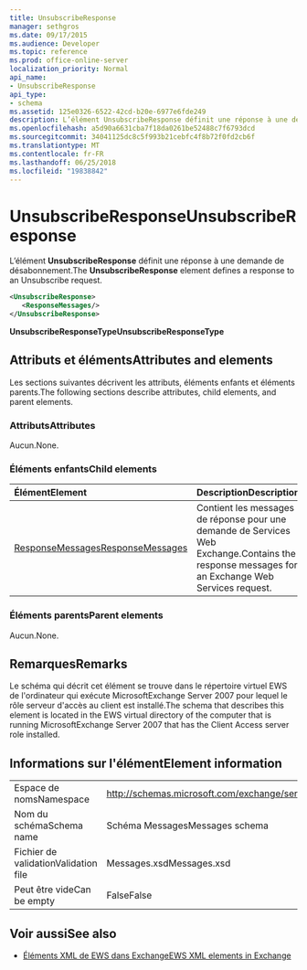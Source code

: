 ```yaml
---
title: UnsubscribeResponse
manager: sethgros
ms.date: 09/17/2015
ms.audience: Developer
ms.topic: reference
ms.prod: office-online-server
localization_priority: Normal
api_name:
- UnsubscribeResponse
api_type:
- schema
ms.assetid: 125e0326-6522-42cd-b20e-6977e6fde249
description: L’élément UnsubscribeResponse définit une réponse à une demande de désabonnement.
ms.openlocfilehash: a5d90a6631cba7f18da0261be52488c7f6793dcd
ms.sourcegitcommit: 34041125dc8c5f993b21cebfc4f8b72f0fd2cb6f
ms.translationtype: MT
ms.contentlocale: fr-FR
ms.lasthandoff: 06/25/2018
ms.locfileid: "19838842"
---
```

# <a name="unsubscriberesponse"></a><span data-ttu-id="3b0ff-103">UnsubscribeResponse</span><span class="sxs-lookup"><span data-stu-id="3b0ff-103">UnsubscribeResponse</span></span>

<span data-ttu-id="3b0ff-104">L’élément **UnsubscribeResponse** définit une réponse à une demande de désabonnement.</span><span class="sxs-lookup"><span data-stu-id="3b0ff-104">The **UnsubscribeResponse** element defines a response to an Unsubscribe request.</span></span> 
  
```xml
<UnsubscribeResponse>
   <ResponseMessages/>
</UnsubscribeResponse>
```

 <span data-ttu-id="3b0ff-105">**UnsubscribeResponseType**</span><span class="sxs-lookup"><span data-stu-id="3b0ff-105">**UnsubscribeResponseType**</span></span>
## <a name="attributes-and-elements"></a><span data-ttu-id="3b0ff-106">Attributs et éléments</span><span class="sxs-lookup"><span data-stu-id="3b0ff-106">Attributes and elements</span></span>

<span data-ttu-id="3b0ff-107">Les sections suivantes décrivent les attributs, éléments enfants et éléments parents.</span><span class="sxs-lookup"><span data-stu-id="3b0ff-107">The following sections describe attributes, child elements, and parent elements.</span></span>
  
### <a name="attributes"></a><span data-ttu-id="3b0ff-108">Attributs</span><span class="sxs-lookup"><span data-stu-id="3b0ff-108">Attributes</span></span>

<span data-ttu-id="3b0ff-109">Aucun.</span><span class="sxs-lookup"><span data-stu-id="3b0ff-109">None.</span></span>
  
### <a name="child-elements"></a><span data-ttu-id="3b0ff-110">Éléments enfants</span><span class="sxs-lookup"><span data-stu-id="3b0ff-110">Child elements</span></span>

|<span data-ttu-id="3b0ff-111">**Élément**</span><span class="sxs-lookup"><span data-stu-id="3b0ff-111">**Element**</span></span>|<span data-ttu-id="3b0ff-112">**Description**</span><span class="sxs-lookup"><span data-stu-id="3b0ff-112">**Description**</span></span>|
|:-----|:-----|
|[<span data-ttu-id="3b0ff-113">ResponseMessages</span><span class="sxs-lookup"><span data-stu-id="3b0ff-113">ResponseMessages</span></span>](responsemessages.md) <br/> |<span data-ttu-id="3b0ff-114">Contient les messages de réponse pour une demande de Services Web Exchange.</span><span class="sxs-lookup"><span data-stu-id="3b0ff-114">Contains the response messages for an Exchange Web Services request.</span></span>  <br/> |
   
### <a name="parent-elements"></a><span data-ttu-id="3b0ff-115">Éléments parents</span><span class="sxs-lookup"><span data-stu-id="3b0ff-115">Parent elements</span></span>

<span data-ttu-id="3b0ff-116">Aucun.</span><span class="sxs-lookup"><span data-stu-id="3b0ff-116">None.</span></span>
  
## <a name="remarks"></a><span data-ttu-id="3b0ff-117">Remarques</span><span class="sxs-lookup"><span data-stu-id="3b0ff-117">Remarks</span></span>

<span data-ttu-id="3b0ff-118">Le schéma qui décrit cet élément se trouve dans le répertoire virtuel EWS de l'ordinateur qui exécute MicrosoftExchange Server 2007 pour lequel le rôle serveur d'accès au client est installé.</span><span class="sxs-lookup"><span data-stu-id="3b0ff-118">The schema that describes this element is located in the EWS virtual directory of the computer that is running MicrosoftExchange Server 2007 that has the Client Access server role installed.</span></span>
  
## <a name="element-information"></a><span data-ttu-id="3b0ff-119">Informations sur l'élément</span><span class="sxs-lookup"><span data-stu-id="3b0ff-119">Element information</span></span>

|||
|:-----|:-----|
|<span data-ttu-id="3b0ff-120">Espace de noms</span><span class="sxs-lookup"><span data-stu-id="3b0ff-120">Namespace</span></span>  <br/> |http://schemas.microsoft.com/exchange/services/2006/messages  <br/> |
|<span data-ttu-id="3b0ff-121">Nom du schéma</span><span class="sxs-lookup"><span data-stu-id="3b0ff-121">Schema name</span></span>  <br/> |<span data-ttu-id="3b0ff-122">Schéma Messages</span><span class="sxs-lookup"><span data-stu-id="3b0ff-122">Messages schema</span></span>  <br/> |
|<span data-ttu-id="3b0ff-123">Fichier de validation</span><span class="sxs-lookup"><span data-stu-id="3b0ff-123">Validation file</span></span>  <br/> |<span data-ttu-id="3b0ff-124">Messages.xsd</span><span class="sxs-lookup"><span data-stu-id="3b0ff-124">Messages.xsd</span></span>  <br/> |
|<span data-ttu-id="3b0ff-125">Peut être vide</span><span class="sxs-lookup"><span data-stu-id="3b0ff-125">Can be empty</span></span>  <br/> |<span data-ttu-id="3b0ff-126">False</span><span class="sxs-lookup"><span data-stu-id="3b0ff-126">False</span></span>  <br/> |
   
## <a name="see-also"></a><span data-ttu-id="3b0ff-127">Voir aussi</span><span class="sxs-lookup"><span data-stu-id="3b0ff-127">See also</span></span>



- [<span data-ttu-id="3b0ff-128">Éléments XML de EWS dans Exchange</span><span class="sxs-lookup"><span data-stu-id="3b0ff-128">EWS XML elements in Exchange</span></span>](ews-xml-elements-in-exchange.md)

